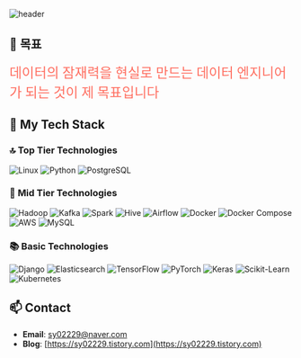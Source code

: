 ![header](https://capsule-render.vercel.app/api?type=rounded&color=timeGradient&text=Welcome%20to%20Syoung%20GitHub%20👋&animation=twinkling&fontSize=40&fontAlignY=50&fontAlign=50&height=100)

## 🎯 **목표**

<span style="font-family: 'Roboto', sans-serif; font-size: 24px; color: #ff6f61;">
  데이터의 잠재력을 현실로 만드는 데이터 엔지니어가 되는 것이 제 목표입니다
</span>




## 🚀 My Tech Stack

### 🔝 **Top Tier Technologies**
<p>
  <img src="https://img.shields.io/badge/Linux-FCC624?style=flat&logo=linux&logoColor=black" alt="Linux"/>
  <img src="https://img.shields.io/badge/Python-3776AB?style=flat&logo=python&logoColor=white" alt="Python"/>
  <img src="https://img.shields.io/badge/PostgreSQL-336791?style=flat&logo=postgresql&logoColor=white" alt="PostgreSQL"/>
</p>

### 🔧 **Mid Tier Technologies**
<p>
  <img src="https://img.shields.io/badge/Apache%20Hadoop-66CC99?style=flat&logo=apache-hadoop&logoColor=white" alt="Hadoop"/>
  <img src="https://img.shields.io/badge/Apache%20Kafka-231F20?style=flat&logo=apache-kafka&logoColor=white" alt="Kafka"/>
  <img src="https://img.shields.io/badge/Apache%20Spark-E25A1C?style=flat&logo=apache-spark&logoColor=white" alt="Spark"/>
  <img src="https://img.shields.io/badge/Apache%20Hive-FDEE21?style=flat&logo=apache-hive&logoColor=black" alt="Hive"/>
  <img src="https://img.shields.io/badge/Apache%20Airflow-017B92?style=flat&logo=apache-airflow&logoColor=white" alt="Airflow"/>
  <img src="https://img.shields.io/badge/Docker-2496ED?style=flat&logo=docker&logoColor=white" alt="Docker"/>
  <img src="https://img.shields.io/badge/Docker%20Compose-2496ED?style=flat&logo=docker&logoColor=white" alt="Docker Compose"/>
  <img src="https://img.shields.io/badge/Amazon%20Web%20Services-232F3E?style=flat&logo=amazon-aws&logoColor=white" alt="AWS"/>
  <img src="https://img.shields.io/badge/MySQL-4479A1?style=flat&logo=mysql&logoColor=white" alt="MySQL"/>
</p>

### 📚 **Basic Technologies**
<p>
  <img src="https://img.shields.io/badge/Django-092D1F?style=flat&logo=django&logoColor=white" alt="Django"/>
  <img src="https://img.shields.io/badge/Elasticsearch-005571?style=flat&logo=elasticsearch&logoColor=white" alt="Elasticsearch"/>
  <img src="https://img.shields.io/badge/TensorFlow-FB5B5F?style=flat&logo=tensorflow&logoColor=white" alt="TensorFlow"/>
  <img src="https://img.shields.io/badge/PyTorch-E94F2F?style=flat&logo=pytorch&logoColor=white" alt="PyTorch"/>
  <img src="https://img.shields.io/badge/Keras-D00000?style=flat&logo=keras&logoColor=white" alt="Keras"/>
  <img src="https://img.shields.io/badge/Scikit--Learn-F7931E?style=flat&logo=scikit-learn&logoColor=white" alt="Scikit-Learn"/>
  <img src="https://img.shields.io/badge/Kubernetes-326CE5?style=flat&logo=kubernetes&logoColor=white" alt="Kubernetes"/>
</p>




## 📫 Contact
- **Email**: [sy02229@naver.com](mailto:sy02229@naver.com)
- **Blog**: [https://sy02229.tistory.com](https://sy02229.tistory.com)
